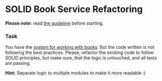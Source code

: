 # SOLID Book Service Refactoring

**Please note:** read [the guideline](https://github.com/mate-academy/py-task-guideline/blob/main/README.md)
before starting.


### Task

You have the [system for working with books](app/main.py). But the code written is not following
the best practices. Please, refactor the existing code to follow SOLID principles,
but make sure, that the logic is untouched, and all tests are passing.

**Hint:** Separate logic to multiple modules to make it more readable :)
